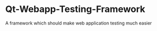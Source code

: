 Qt-Webapp-Testing-Framework
===========================

A framework which should make web application testing much easier
